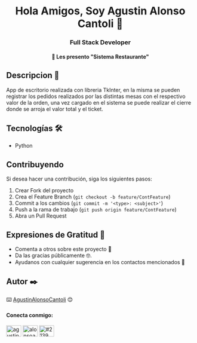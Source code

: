 <h1 align="center">Hola Amigos, Soy Agustin Alonso Cantoli 👋</h1>

<h3 align="center">Full Stack Developer</h3>

<h4 align="center">🔭 Les presento "Sistema Restaurante"</h4>

## Descripcion 📖

App de escritorio realizada con libreria TkInter, en la misma se pueden registrar los pedidos realizados por las distintas mesas con el respectivo valor de la orden, una vez cargado en el sistema se puede realizar el cierre donde se arroja el valor total y el ticket.

## Tecnologías 🛠️

- Python

## Contribuyendo

Si desea hacer una contribución, siga los siguientes pasos:
1. Crear Fork del proyecto
2. Crea el Feature Branch (`git checkout -b feature/ContFeature`)
3. Commit a los cambios (`git commit -m '<type>: <subject>'`)
4. Push a la rama de trabajo (`git push origin feature/ContFeature`)
5. Abra un Pull Request

## Expresiones de Gratitud 🎁

* Comenta a otros sobre este proyecto 📢 
* Da las gracias públicamente 🤓.
* Ayudanos con cualquier sugerencia en los contactos mencionados 📢

## Autor ✒️

⌨️ [AgustinAlonsoCantoli](https://github.com/agustinalonsocantoli) 😊

<h4 align="left">Conecta conmigo:</h4>
<p align="left">
<a href="https://linkedin.com/in/agustinalonsocantoli" target="blank"><img align="center" src="https://raw.githubusercontent.com/rahuldkjain/github-profile-readme-generator/master/src/images/icons/Social/linked-in-alt.svg" alt="agustinalonsocantoli" height="30" width="40" /></a>
<a href="https://instagram.com/alonsoagus_" target="blank"><img align="center" src="https://raw.githubusercontent.com/rahuldkjain/github-profile-readme-generator/master/src/images/icons/Social/instagram.svg" alt="alonsoagus_" height="30" width="40" /></a>
<a href="https://discord.gg/#2139" target="blank"><img align="center" src="https://raw.githubusercontent.com/rahuldkjain/github-profile-readme-generator/master/src/images/icons/Social/discord.svg" alt="#2139" height="30" width="40" /></a>
</p>
